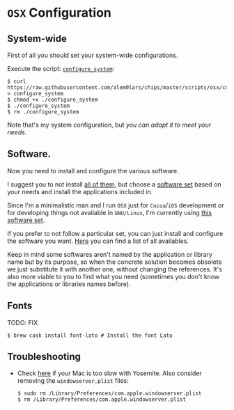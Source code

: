 # `OSX` Configuration

## System-wide

First of all you should set your system-wide configurations.

Execute the script: [`configure_system`](https://github.com/alem0lars/chips/blob/master/scripts/osx/configure_system):

```ShellSession
$ curl https://raw.githubusercontent.com/alem0lars/chips/master/scripts/osx/configure_system > configure_system
$ chmod +x ./configure_system
$ ./configure_system
$ rm ./configure_system
```

Note that's my system configuration, but *you can adapt it to meet your needs*.

## Software.

Now you need to install and configure the various software.

I suggest you to not install [all of them](./software/list), but choose a [software set](./software/sets) based on your needs and install the applications included in.

Since I'm a minimalistic man and I run `OSX` just for `Cocoa`/`iOS` development or for developing things not available in `GNU/Linux`, I'm currently using [this software set](./software/sets/minimal_development.md).

If you prefer to not follow a particular set, you can just install and configure the software you want. [Here](./software/list) you can find a list of all availables.

Keep in mind some softwares aren't named by the application or library name but by its purpose, so when the concrete solution becomes obsolete we just substitute it with another one, without changing the references. It's also more viable to you to find what you need (sometimes you don't know the applications or libraries names before).

## Fonts

TODO: FIX

```ShellSession
$ brew cask install font-lato # Install the font Lato
```

## Troubleshooting

* Check [here](http://support.apple.com/kb/PH18761) if your Mac is too slow with Yosemite. Also consider removing the `windowserver.plist` files:
  ```ShellSession
  $ sudo rm /Library/Preferences/com.apple.windowserver.plist
  $ rm /Library/Preferences/com.apple.windowserver.plist
  ```
